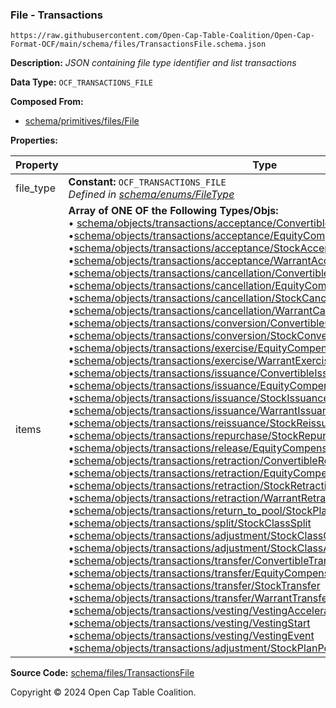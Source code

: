 ### File - Transactions

`https://raw.githubusercontent.com/Open-Cap-Table-Coalition/Open-Cap-Format-OCF/main/schema/files/TransactionsFile.schema.json`

**Description:** _JSON containing file type identifier and list transactions_

**Data Type:** `OCF_TRANSACTIONS_FILE`

**Composed From:**

- [schema/primitives/files/File](../primitives/files/File.md)

**Properties:**

| Property  | Type                                                                                                                                                                                                                                                                                                                                                                                                                                                                                                                                                                                                                                                                                                                                                                                                                                                                                                                                                                                                                                                                                                                                                                                                                                                                                                                                                                                                                                                                                                                                                                                                                                                                                                                                                                                                                                                                                                                                                                                                                                                                                                                                                                                                                                                                                                                                                                                                                                                                                                                                                                                                                                                                                                                                                                                                                                                                                                                                                                                                                                                                                                                                                                                                                                                                                                                                                                                                                                                                                                                                                                                                                                                                                                                                                                                                                                                                                                                                                                                                                                                                                                                                                                                                                                                                                                                                                                                                                                                                                                                                                                                                                                                                                                                                                                                                         | Description                     | Required   |
| --------- | ------------------------------------------------------------------------------------------------------------------------------------------------------------------------------------------------------------------------------------------------------------------------------------------------------------------------------------------------------------------------------------------------------------------------------------------------------------------------------------------------------------------------------------------------------------------------------------------------------------------------------------------------------------------------------------------------------------------------------------------------------------------------------------------------------------------------------------------------------------------------------------------------------------------------------------------------------------------------------------------------------------------------------------------------------------------------------------------------------------------------------------------------------------------------------------------------------------------------------------------------------------------------------------------------------------------------------------------------------------------------------------------------------------------------------------------------------------------------------------------------------------------------------------------------------------------------------------------------------------------------------------------------------------------------------------------------------------------------------------------------------------------------------------------------------------------------------------------------------------------------------------------------------------------------------------------------------------------------------------------------------------------------------------------------------------------------------------------------------------------------------------------------------------------------------------------------------------------------------------------------------------------------------------------------------------------------------------------------------------------------------------------------------------------------------------------------------------------------------------------------------------------------------------------------------------------------------------------------------------------------------------------------------------------------------------------------------------------------------------------------------------------------------------------------------------------------------------------------------------------------------------------------------------------------------------------------------------------------------------------------------------------------------------------------------------------------------------------------------------------------------------------------------------------------------------------------------------------------------------------------------------------------------------------------------------------------------------------------------------------------------------------------------------------------------------------------------------------------------------------------------------------------------------------------------------------------------------------------------------------------------------------------------------------------------------------------------------------------------------------------------------------------------------------------------------------------------------------------------------------------------------------------------------------------------------------------------------------------------------------------------------------------------------------------------------------------------------------------------------------------------------------------------------------------------------------------------------------------------------------------------------------------------------------------------------------------------------------------------------------------------------------------------------------------------------------------------------------------------------------------------------------------------------------------------------------------------------------------------------------------------------------------------------------------------------------------------------------------------------------------------------------------------------------------------------ | ------------------------------- | ---------- |
| file_type | **Constant:** `OCF_TRANSACTIONS_FILE`</br>_Defined in [schema/enums/FileType](../enums/FileType.md)_                                                                                                                                                                                                                                                                                                                                                                                                                                                                                                                                                                                                                                                                                                                                                                                                                                                                                                                                                                                                                                                                                                                                                                                                                                                                                                                                                                                                                                                                                                                                                                                                                                                                                                                                                                                                                                                                                                                                                                                                                                                                                                                                                                                                                                                                                                                                                                                                                                                                                                                                                                                                                                                                                                                                                                                                                                                                                                                                                                                                                                                                                                                                                                                                                                                                                                                                                                                                                                                                                                                                                                                                                                                                                                                                                                                                                                                                                                                                                                                                                                                                                                                                                                                                                                                                                                                                                                                                                                                                                                                                                                                                                                                                                                         | Object type field               | `REQUIRED` |
| items     | **Array of ONE OF the Following Types/Objs:**</br>&bull; [schema/objects/transactions/acceptance/ConvertibleAcceptance](../objects/transactions/acceptance/ConvertibleAcceptance.md)</br>&bull;[schema/objects/transactions/acceptance/EquityCompensationAcceptance](../objects/transactions/acceptance/EquityCompensationAcceptance.md)</br>&bull;[schema/objects/transactions/acceptance/StockAcceptance](../objects/transactions/acceptance/StockAcceptance.md)</br>&bull;[schema/objects/transactions/acceptance/WarrantAcceptance](../objects/transactions/acceptance/WarrantAcceptance.md)</br>&bull;[schema/objects/transactions/cancellation/ConvertibleCancellation](../objects/transactions/cancellation/ConvertibleCancellation.md)</br>&bull;[schema/objects/transactions/cancellation/EquityCompensationCancellation](../objects/transactions/cancellation/EquityCompensationCancellation.md)</br>&bull;[schema/objects/transactions/cancellation/StockCancellation](../objects/transactions/cancellation/StockCancellation.md)</br>&bull;[schema/objects/transactions/cancellation/WarrantCancellation](../objects/transactions/cancellation/WarrantCancellation.md)</br>&bull;[schema/objects/transactions/conversion/ConvertibleConversion](../objects/transactions/conversion/ConvertibleConversion.md)</br>&bull;[schema/objects/transactions/conversion/StockConversion](../objects/transactions/conversion/StockConversion.md)</br>&bull;[schema/objects/transactions/exercise/EquityCompensationExercise](../objects/transactions/exercise/EquityCompensationExercise.md)</br>&bull;[schema/objects/transactions/exercise/WarrantExercise](../objects/transactions/exercise/WarrantExercise.md)</br>&bull;[schema/objects/transactions/issuance/ConvertibleIssuance](../objects/transactions/issuance/ConvertibleIssuance.md)</br>&bull;[schema/objects/transactions/issuance/EquityCompensationIssuance](../objects/transactions/issuance/EquityCompensationIssuance.md)</br>&bull;[schema/objects/transactions/issuance/StockIssuance](../objects/transactions/issuance/StockIssuance.md)</br>&bull;[schema/objects/transactions/issuance/WarrantIssuance](../objects/transactions/issuance/WarrantIssuance.md)</br>&bull;[schema/objects/transactions/reissuance/StockReissuance](../objects/transactions/reissuance/StockReissuance.md)</br>&bull;[schema/objects/transactions/repurchase/StockRepurchase](../objects/transactions/repurchase/StockRepurchase.md)</br>&bull;[schema/objects/transactions/release/EquityCompensationRelease](../objects/transactions/release/EquityCompensationRelease.md)</br>&bull;[schema/objects/transactions/retraction/ConvertibleRetraction](../objects/transactions/retraction/ConvertibleRetraction.md)</br>&bull;[schema/objects/transactions/retraction/EquityCompensationRetraction](../objects/transactions/retraction/EquityCompensationRetraction.md)</br>&bull;[schema/objects/transactions/retraction/StockRetraction](../objects/transactions/retraction/StockRetraction.md)</br>&bull;[schema/objects/transactions/retraction/WarrantRetraction](../objects/transactions/retraction/WarrantRetraction.md)</br>&bull;[schema/objects/transactions/return_to_pool/StockPlanReturnToPool](../objects/transactions/return_to_pool/StockPlanReturnToPool.md)</br>&bull;[schema/objects/transactions/split/StockClassSplit](../objects/transactions/split/StockClassSplit.md)</br>&bull;[schema/objects/transactions/adjustment/StockClassConversionRatioAdjustment](../objects/transactions/adjustment/StockClassConversionRatioAdjustment.md)</br>&bull;[schema/objects/transactions/adjustment/StockClassAuthorizedSharesAdjustment](../objects/transactions/adjustment/StockClassAuthorizedSharesAdjustment.md)</br>&bull;[schema/objects/transactions/transfer/ConvertibleTransfer](../objects/transactions/transfer/ConvertibleTransfer.md)</br>&bull;[schema/objects/transactions/transfer/EquityCompensationTransfer](../objects/transactions/transfer/EquityCompensationTransfer.md)</br>&bull;[schema/objects/transactions/transfer/StockTransfer](../objects/transactions/transfer/StockTransfer.md)</br>&bull;[schema/objects/transactions/transfer/WarrantTransfer](../objects/transactions/transfer/WarrantTransfer.md)</br>&bull;[schema/objects/transactions/vesting/VestingAcceleration](../objects/transactions/vesting/VestingAcceleration.md)</br>&bull;[schema/objects/transactions/vesting/VestingStart](../objects/transactions/vesting/VestingStart.md)</br>&bull;[schema/objects/transactions/vesting/VestingEvent](../objects/transactions/vesting/VestingEvent.md)</br>&bull;[schema/objects/transactions/adjustment/StockPlanPoolAdjustment](../objects/transactions/adjustment/StockPlanPoolAdjustment.md) | List of OCF transaction objects | `REQUIRED` |

**Source Code:** [schema/files/TransactionsFile](../../../../schema/files/TransactionsFile.schema.json)

Copyright © 2024 Open Cap Table Coalition.
